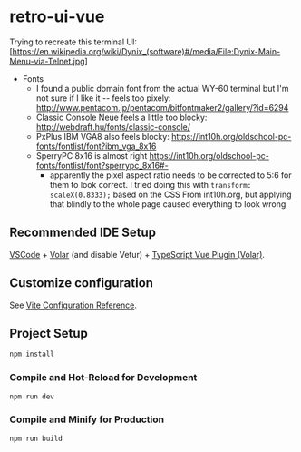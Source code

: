 # retro-ui-vue

Trying to recreate this terminal UI: [https://en.wikipedia.org/wiki/Dynix_(software)#/media/File:Dynix-Main-Menu-via-Telnet.jpg]

- Fonts
  - I found a public domain font from the actual WY-60 terminal but I'm not sure if I like it -- feels too pixely: http://www.pentacom.jp/pentacom/bitfontmaker2/gallery/?id=6294
  - Classic Console Neue feels a little too blocky: http://webdraft.hu/fonts/classic-console/
  - PxPlus IBM VGA8 also feels blocky: https://int10h.org/oldschool-pc-fonts/fontlist/font?ibm_vga_8x16
  - SperryPC 8x16 is almost right https://int10h.org/oldschool-pc-fonts/fontlist/font?sperrypc_8x16#-
    - apparently the pixel aspect ratio needs to be corrected to 5:6 for them to look correct. I tried doing this with `transform: scaleX(0.8333);` based on the CSS From int10h.org, but applying that blindly to the whole page caused everything to look wrong

## Recommended IDE Setup

[VSCode](https://code.visualstudio.com/) + [Volar](https://marketplace.visualstudio.com/items?itemName=Vue.volar) (and disable Vetur) + [TypeScript Vue Plugin (Volar)](https://marketplace.visualstudio.com/items?itemName=Vue.vscode-typescript-vue-plugin).

## Customize configuration

See [Vite Configuration Reference](https://vitejs.dev/config/).

## Project Setup

```sh
npm install
```

### Compile and Hot-Reload for Development

```sh
npm run dev
```

### Compile and Minify for Production

```sh
npm run build
```
